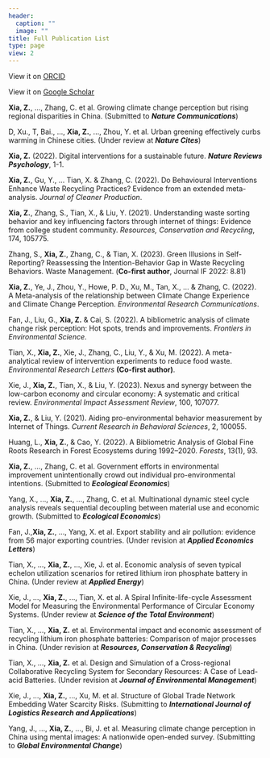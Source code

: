 ```yaml
---
header:
  caption: ""
  image: ""
title: Full Publication List
type: page
view: 2
---
```


View it on [ORCID](https://orcid.org/my-orcid?orcid=0000-0002-9551-0024)

View it on [Google Scholar](https://scholar.google.com/citations?user=dyNjCrIAAAAJ&hl=en&oi=ao)

**Xia, Z.**, ..., Zhang, C. et al. Growing climate change perception but rising regional disparities in China. (Submitted to ***Nature Communications***)

D, Xu., T, Bai., ..., **Xia, Z.**, ..., Zhou, Y. et al. Urban greening effectively curbs warming in Chinese cities. (Under review at ***Nature Cites***)

**Xia, Z.** (2022). Digital interventions for a sustainable future. ***Nature Reviews Psychology***, 1-1.

**Xia, Z.**, Gu, Y., ... Tian, X. & Zhang, C. (2022). Do Behavioural Interventions Enhance Waste Recycling Practices?  Evidence from an extended meta-analysis. *Journal of Cleaner Production*.

**Xia, Z.**, Zhang, S., Tian, X., & Liu, Y. (2021). Understanding waste sorting behavior and key influencing factors through internet of things: Evidence from college student community. *Resources, Conservation and Recycling*, 174, 105775. 

Zhang, S., **Xia, Z.**, Zhang, C., & Tian, X. (2023). Green Illusions in Self-Reporting? Reassessing the Intention-Behavior Gap in Waste Recycling Behaviors. Waste Management. (**Co-first author**, Journal IF 2022: 8.81)

**Xia, Z.**, Ye, J., Zhou, Y., Howe, P. D., Xu, M., Tan, X., ... & Zhang, C. (2022). A Meta-analysis of the relationship between Climate Change Experience and Climate Change Perception. *Environmental Research Communications*.

Fan, J., Liu, G., **Xia, Z.** & Cai, S. (2022). A bibliometric analysis of climate change risk perception: Hot spots, trends and improvements. *Frontiers in Environmental Science*.

Tian, X., **Xia, Z.**, Xie, J., Zhang, C., Liu, Y., & Xu, M. (2022). A meta-analytical review of intervention experiments to reduce food waste. *Environmental Research Letters* **(Co-first author)**.

Xie, J., **Xia, Z.**, Tian, X., & Liu, Y. (2023). Nexus and synergy between the low-carbon economy and circular economy: A systematic and critical review. *Environmental Impact Assessment Review*, 100, 107077.

**Xia, Z.**, & Liu, Y. (2021). Aiding pro-environmental behavior measurement by Internet of Things. *Current Research in Behavioral Sciences*, 2, 100055.

Huang, L., **Xia, Z.**, & Cao, Y. (2022). A Bibliometric Analysis of Global Fine Roots Research in Forest Ecosystems during 1992–2020. *Forests*, 13(1), 93.

**Xia, Z.**, ..., Zhang, C. et al. Government efforts in environmental improvement unintentionally crowd out individual pro-environmental intentions. (Submitted to ***Ecological Economics***)

Yang, X., …, **Xia, Z.**, …, Zhang, C. et al. Multinational dynamic steel cycle analysis reveals sequential decoupling between material use and economic growth. (Submitted to ***Ecological Economics***)

Fan, J.,**Xia, Z.**, …, Yang, X. et al. Export stability and air pollution: evidence from 56 major exporting countries. (Under revision at ***Applied Economics Letters***)

Tian, X., …, **Xia, Z.**, …, Xie, J. et al. Economic analysis of seven typical echelon utilization scenarios for retired lithium iron phosphate battery in China. (Under review at ***Applied Energy***)

Xie, J., …, **Xia, Z.**, …, Tian, X. et al. A Spiral Infinite-life-cycle Assessment Model for Measuring the Environmental Performance of Circular Economy Systems. (Under review at ***Science of the Total Environment***)

Tian, X., …, **Xia, Z.** et al. Environmental impact and economic assessment of recycling lithium iron phosphate batteries: Comparison of major processes in China. (Under revision at ***Resources, Conservation & Recycling***)

Tian, X., …, **Xia, Z.** et al. Design and Simulation of a Cross-regional Collaborative Recycling System for Secondary Resources: A Case of Lead-acid Batteries. (Under revision at ***Journal of Environmental Management***)

Xie, J., …, **Xia, Z.**, …, Xu, M. et al. Structure of Global Trade Network Embedding Water Scarcity Risks. (Submitting to ***International Journal of Logistics Research and Applications***)

Yang, J., …, **Xia, Z.**, …, Bi, J. et al. Measuring climate change perception in China using mental images: A nationwide open-ended survey. (Submitting to ***Global Environmental Change***)
